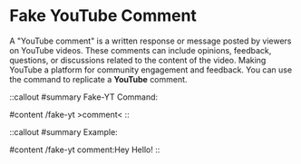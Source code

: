 # Fake YouTube Comment

A "YouTube comment" is a written response or message posted by viewers on YouTube videos. These comments can include opinions, feedback, questions, or discussions related to the content of the video. Making YouTube a platform for community engagement and feedback. You can use the command to replicate a **YouTube** comment.

::callout
#summary
Fake-YT Command:

#content
/fake-yt >comment<
::

::callout
#summary
Example:

#content
/fake-yt comment:Hey Hello!
::